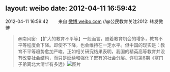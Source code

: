 layout: weibo
date: 2012-04-11 16:59:42
---
2012-04-11 16:59:42  &nbsp;&nbsp;&nbsp;&nbsp;&nbsp;&nbsp; 来自 <a href="http://weibo.com/" rel="nofollow">微博 weibo.com</a>
//@公民教育关注2012: 转发微博
>  @南风窗: 【扩大的教育不平等】一般而言，随着教育机会的增多，教育不平等程度会下降。即使不下降，也会维持在一定水平。但中国的现实是：教育不平等趋势愈加严峻。正如相关研究结果表明，我国的精英高等教育并没有改变社会结构，而只是延续和强化了既有的社会分层。详见第8期《寒门子弟离北大清华有多远》 ​​​
>  ![图片](https://ww2.sinaimg.cn/large/6215876djw1drvkavkswfj.jpg)
